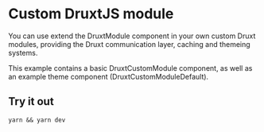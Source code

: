 # Custom DruxtJS module

You can use extend the DruxtModule component in your own custom Druxt modules,
providing the Druxt communication layer, caching and themeing systems.

This example contains a basic DruxtCustomModule component, as well as an
example theme component (DruxtCustomModuleDefault).

## Try it out

```
yarn && yarn dev
```
